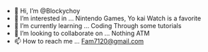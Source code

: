 - 👋 Hi, I’m @Blockychoy
- 👀 I’m interested in ... Nintendo Games, Yo kai Watch is a favorite
- 🌱 I’m currently learning ... Coding Through some tutorials
- 💞️ I’m looking to collaborate on ... Nothing ATM
- 📫 How to reach me ... Fam7120@gmail.com

<!---
Blockychoy/Blockychoy is a ✨ special ✨ repository because its `README.md` (this file) appears on your GitHub profile.
You can click the Preview link to take a look at your changes.
--->

